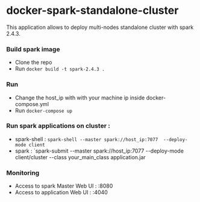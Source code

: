 # docker-spark-standalone-cluster
This application allows to deploy multi-nodes standalone cluster with spark 2.4.3.

### Build spark image
- Clone the repo 
- Run `docker build -t spark-2.4.3 .`

### Run  
- Change the host_ip with with your machine ip inside docker-compose.yml
- Run `docker-compose up`

### Run spark applications on cluster : 
- spark-shell : `spark-shell --master spark://host_ip:7077  --deploy-mode client`
- spark : `spark-submit --master spark://host_ip:7077 --deploy-mode client/cluster --class your_main_class application.jar

### Monitoring 
- Access to spark Master Web UI : <host ip>:8080
- Access to application Web UI : <host ip>:4040
